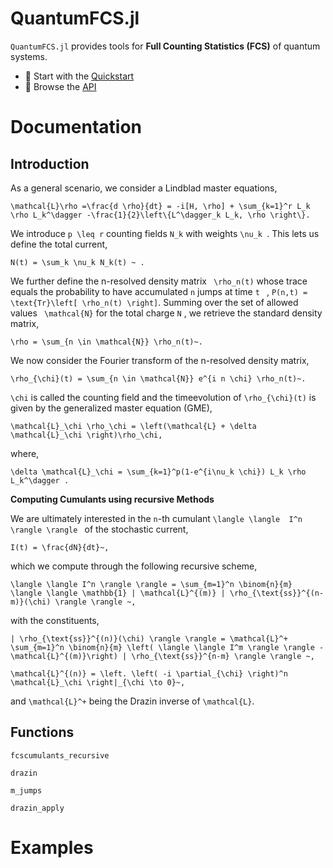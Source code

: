 # QuantumFCS.jl

`QuantumFCS.jl` provides tools for **Full Counting Statistics (FCS)** of quantum systems.

- 📘 Start with the [Quickstart](@ref)
- 🧭 Browse the [API](@ref)


# Documentation 

## Introduction 

As a general scenario, we consider a Lindblad master equations,

``
\mathcal{L}\rho =\frac{d \rho}{dt} = -i[H, \rho] + \sum_{k=1}^r L_k \rho L_k^\dagger -\frac{1}{2}\left\{L^\dagger_k L_k, \rho \right\}.
``

We introduce ``p \leq r`` counting fields `` N_k `` with weights ``\nu_k ``. This lets us define the total current, 

``
N(t) = \sum_k \nu_k N_k(t) ~ . 
``

We further define the n-resolved density matrix `` \rho_n(t)`` whose trace equals the probability to have accumulated ``n`` jumps at time ``t `` , ``P(n,t) = \text{Tr}\left[ \rho_n(t) \right]``. Summing over the set of allowed values  `` \mathcal{N}`` for the total charge ``N`` , we retrieve the standard density matrix, 

``
\rho = \sum_{n \in \mathcal{N}} \rho_n(t)~.
``

We now consider the Fourier transform of the n-resolved density matrix, 

``
\rho_{\chi}(t) = \sum_{n \in \mathcal{N}} e^{i n \chi} \rho_n(t)~.
``

``\chi`` is called the counting field and the timeevolution of ``\rho_{\chi}(t)`` is given by the generalized master equation (GME),

``
\mathcal{L}_\chi \rho_\chi = \left(\mathcal{L} + \delta \mathcal{L}_\chi \right)\rho_\chi,
``

where,

``
\delta \mathcal{L}_\chi = \sum_{k=1}^p(1-e^{i\nu_k \chi}) L_k \rho L_k^\dagger .
``

**Computing Cumulants using recursive Methods** 

We are ultimately interested in the ``n``-th cumulant ``\langle \langle  I^n \rangle \rangle `` of the stochastic current, 

``
I(t) = \frac{dN}{dt}~,
``


which we compute through the following recursive scheme, 


``
\langle \langle I^n \rangle \rangle = \sum_{m=1}^n \binom{n}{m} \langle \langle \mathbb{1} | \mathcal{L}^{(m)} | \rho_{\text{ss}}^{(n-m)}(\chi) \rangle \rangle ~,
``

with the constituents, 

``
| \rho_{\text{ss}}^{(n)}(\chi) \rangle \rangle = \mathcal{L}^+ \sum_{m=1}^n \binom{n}{m} \left( \langle \langle I^m \rangle \rangle - \mathcal{L}^{(m)}\right) | \rho_{\text{ss}}^{n-m} \rangle \rangle ~,
``

``
\mathcal{L}^{(n)} = \left. \left( -i \partial_{\chi} \right)^n \mathcal{L}_\chi \right|_{\chi \to 0}~,
``

and ``\mathcal{L}^+`` being the Drazin inverse of ``\mathcal{L}``.
## Functions 

```@docs 
fcscumulants_recursive
```

```@docs 
drazin
```

```@docs 
m_jumps
```

```@docs 
drazin_apply
```



# Examples 

